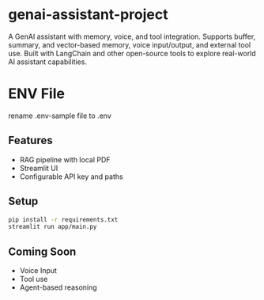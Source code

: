 # genai-assistant-project
A GenAI assistant with memory, voice, and tool integration. Supports buffer, summary, and vector-based memory, voice input/output, and external tool use. Built with LangChain and other open-source tools to explore real-world AI assistant capabilities.

# ENV File 
rename .env-sample file to .env

## Features
- RAG pipeline with local PDF
- Streamlit UI
- Configurable API key and paths

## Setup
```bash
pip install -r requirements.txt
streamlit run app/main.py
```

## Coming Soon
- Voice Input
- Tool use
- Agent-based reasoning
